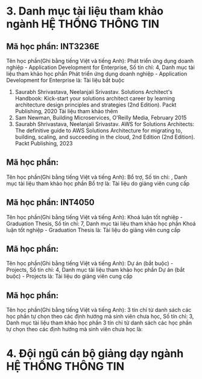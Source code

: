 # 3. Danh mục tài liệu tham khảo ngành HỆ THỐNG THÔNG TIN
## Mã học phần: INT3236E
Tên học phần(Ghi bằng tiếng Việt và tiếng Anh): Phát triển ứng dụng doanh nghiệp - Application Development for Enterprise, Số tín chỉ: 4, Danh mục tài liệu tham khảo học phần Phát triển ứng dụng doanh nghiệp - Application Development for Enterprise là:
Tài liệu bắt buộc
1. Saurabh Shrivastava, Neelanjali Srivastav. Solutions Architect's Handbook: Kick-start your solutions architect career by learning architecture design principles and strategies (2nd Edition). Packt Publishing, 2020
Tài liệu tham khảo thêm
1. Sam Newman, Building Microservices, O'Reilly Media, February 2015
2. Saurabh Shrivastava, Neelanjali Srivastav. AWS for Solutions Architects: The definitive guide to AWS Solutions Architecture for migrating to, building, scaling, and succeeding in the cloud, 2nd Edition (2nd Edition). Packt Publishing, 2023
## Mã học phần:
Tên học phần(Ghi bằng tiếng Việt và tiếng Anh): Bổ trợ, Số tín chỉ: , Danh mục tài liệu tham khảo học phần Bổ trợ là:
Tài liệu do giảng viên cung cấp
## Mã học phần: INT4050
Tên học phần(Ghi bằng tiếng Việt và tiếng Anh): Khoá luận tốt nghiệp - Graduation Thesis, Số tín chỉ: 7, Danh mục tài liệu tham khảo học phần Khoá luận tốt nghiệp - Graduation Thesis là:
Tài liệu do giảng viên cung cấp
## Mã học phần:
Tên học phần(Ghi bằng tiếng Việt và tiếng Anh): Dự án (bắt buộc) - Projects, Số tín chỉ: 4, Danh mục tài liệu tham khảo học phần Dự án (bắt buộc) - Projects là:
Tài liệu do giảng viên cung cấp
## Mã học phần:
Tên học phần(Ghi bằng tiếng Việt và tiếng Anh): 3 tín chỉ từ danh sách các học phần tự chọn theo các định hướng mà sinh viên chưa học, Số tín chỉ: 3, Danh mục tài liệu tham khảo học phần 3 tín chỉ từ danh sách các học phần tự chọn theo các định hướng mà sinh viên chưa học là:
# 4. Đội ngũ cán bộ giảng dạy ngành HỆ THỐNG THÔNG TIN
